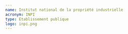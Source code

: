```yaml
---
name: Institut national de la propriété industrielle
acronym: INPI
type: Etablissement publique
logo: inpi.png
---
```

